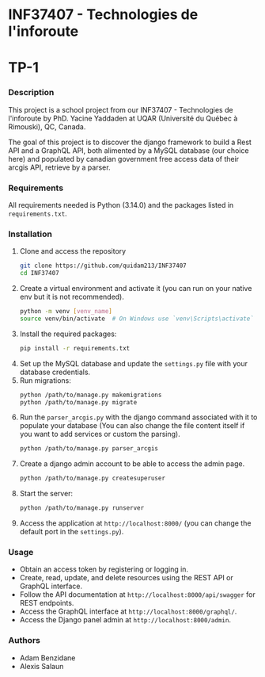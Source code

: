 # INF37407 - Technologies de l'inforoute
# TP-1

### Description
This project is a school project from our INF37407 - Technologies de l'inforoute by PhD. Yacine Yaddaden at UQAR (Université du Québec à Rimouski), QC, Canada.

The goal of this project is to discover the django framework to build a Rest API and a GraphQL API, both alimented by a MySQL database (our choice here) and populated by canadian government free access data of their arcgis API, retrieve by a parser.

### Requirements
All requirements needed is Python (3.14.0) and the packages listed in `requirements.txt`.

### Installation
1. Clone and access the repository
    ```bash
    git clone https://github.com/quidam213/INF37407
    cd INF37407
    ```
2. Create a virtual environment and activate it (you can run on your native env but it is not recommended).
    ```bash
    python -m venv [venv_name]
    source venv/bin/activate  # On Windows use `venv\Scripts\activate`
    ```
3. Install the required packages:
   ```bash
   pip install -r requirements.txt
   ```
4. Set up the MySQL database and update the `settings.py` file with your database credentials.
5. Run migrations:
    ```bash
    python /path/to/manage.py makemigrations
    python /path/to/manage.py migrate
    ```
6. Run the `parser_arcgis.py` with the django command associated with it to populate your database (You can also change the file content itself if you want to add services or custom the parsing).
    ```bash
    python /path/to/manage.py parser_arcgis
    ```
7. Create a django admin account to be able to access the admin page.
    ```bash
    python /path/to/manage.py createsuperuser
    ```
8. Start the server:
    ```bash
    python /path/to/manage.py runserver
    ```
9. Access the application at `http://localhost:8000/` (you can change the default port in the `settings.py`).

### Usage
- Obtain an access token by registering or logging in.
- Create, read, update, and delete resources using the REST API or GraphQL interface.
- Follow the API documentation at `http://localhost:8000/api/swagger` for REST endpoints.
- Access the GraphQL interface at `http://localhost:8000/graphql/`.
- Access the Django panel admin at `http://localhost:8000/admin`.

### Authors
- Adam Benzidane
- Alexis Salaun
